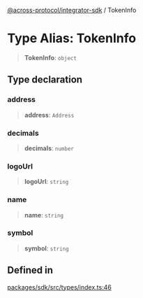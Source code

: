 [@across-protocol/integrator-sdk](../globals.md) / TokenInfo

# Type Alias: TokenInfo

> **TokenInfo**: `object`

## Type declaration

### address

> **address**: `Address`

### decimals

> **decimals**: `number`

### logoUrl

> **logoUrl**: `string`

### name

> **name**: `string`

### symbol

> **symbol**: `string`

## Defined in

[packages/sdk/src/types/index.ts:46](https://github.com/across-protocol/toolkit/blob/eee89a253938d54aa640eb34f40c2d714b9d031f/packages/sdk/src/types/index.ts#L46)
